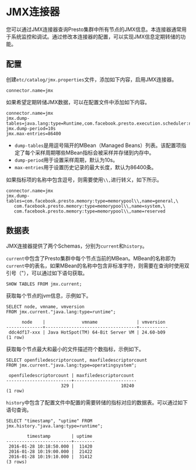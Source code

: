 # JMX连接器

您可以通过JMX连接器查询Presto集群中所有节点的JMX信息。本连接器通常用于系统监控和调试。通过修改本连接器的配置，可以实现JMX信息定期转储的功能。

## 配置

创建`etc/catalog/jmx.properties`文件，添加如下内容，启用JMX连接器。

```
connector.name=jmx          
```

如果希望定期转储JMX数据，可以在配置文件中添加如下内容。

```
connector.name=jmx
jmx.dump-tables=java.lang:type=Runtime,com.facebook.presto.execution.scheduler:name=NodeScheduler
jmx.dump-period=10s
jmx.max-entries=86400          
```

-   `dump-tables`是用逗号隔开的MBean（Managed Beans）列表。该配置项指定了每个采样周期哪些MBean指标会被采样并存储到内存中。
-   `dump-period`用于设置采样周期，默认为10s。
-   `max-entries`用于设置历史记录的最大长度，默认为86400条。

如果指标项的名称中包含逗号，则需要使用`\\,`进行转义，如下所示。

```
connector.name=jmx
jmx.dump-tables=com.facebook.presto.memory:type=memorypool\\,name=general,\
   com.facebook.presto.memory:type=memorypool\\,name=system,\
   com.facebook.presto.memory:type=memorypool\\,name=reserved      
```

## 数据表

JMX连接器提供了两个Schemas，分别为`current`和`history`。

`current`中包含了Presto集群中每个节点当前的MBean。MBean的名称即为`current`中的表名，如果MBean的名称中包含非标准字符，则需要在查询时使用双引号（"），可以通过如下语句获取。

```
SHOW TABLES FROM jmx.current;        
```

获取每个节点的jvm信息，示例如下。

```
SELECT node, vmname, vmversion
FROM jmx.current."java.lang:type=runtime";

      node    |              vmname               | vmversion
--------------+-----------------------------------+-----------
 ddc4df17-xxx | Java HotSpot(TM) 64-Bit Server VM | 24.60-b09
(1 row)          
```

获取每个节点最大和最小的文件描述符个数指标，示例如下。

```
SELECT openfiledescriptorcount, maxfiledescriptorcount
FROM jmx.current."java.lang:type=operatingsystem";

 openfiledescriptorcount | maxfiledescriptorcount
-------------------------+------------------------
                     329 |                  10240
(1 row)          
```

`history`中包含了配置文件中配置的需要转储的指标对应的数据表。可以通过如下语句查询。

```
SELECT "timestamp", "uptime" FROM jmx.history."java.lang:type=runtime";

        timestamp        | uptime
-------------------------+--------
 2016-01-28 10:18:50.000 |  11420
 2016-01-28 10:19:00.000 |  21422
 2016-01-28 10:19:10.000 |  31412
(3 rows)
```

